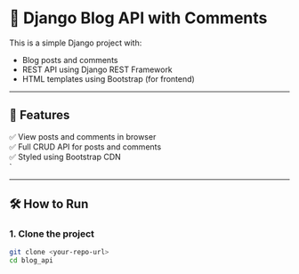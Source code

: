 # 📝 Django Blog API with Comments

This is a simple Django project with:

- Blog posts and comments
- REST API using Django REST Framework
- HTML templates using Bootstrap (for frontend)

---

## 🔧 Features

✅ View posts and comments in browser  
✅ Full CRUD API for posts and comments  
✅ Styled using Bootstrap CDN  
`

---

## 🛠️ How to Run

### 1. Clone the project
```bash
git clone <your-repo-url>
cd blog_api
